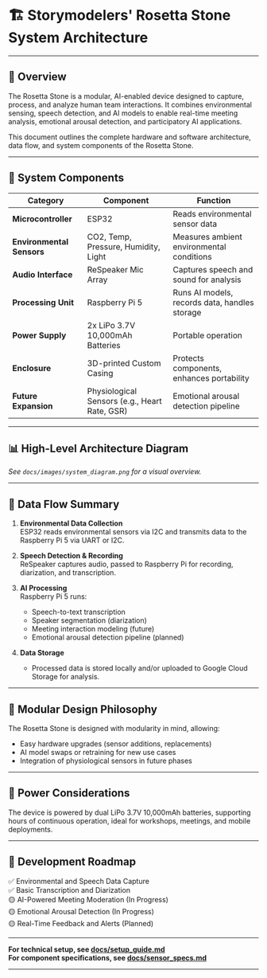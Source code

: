 # 🏗️ Storymodelers' Rosetta Stone System Architecture

---

## 📖 Overview

The Rosetta Stone is a modular, AI-enabled device designed to capture, process, and analyze human team interactions. It combines environmental sensing, speech detection, and AI models to enable real-time meeting analysis, emotional arousal detection, and participatory AI applications.

This document outlines the complete hardware and software architecture, data flow, and system components of the Rosetta Stone.

---

## 🔧 System Components

| Category       | Component                         | Function                                      |
|----------------|-----------------------------------|-----------------------------------------------|
| **Microcontroller** | ESP32                       | Reads environmental sensor data               |
| **Environmental Sensors** | CO2, Temp, Pressure, Humidity, Light | Measures ambient environmental conditions |
| **Audio Interface** | ReSpeaker Mic Array         | Captures speech and sound for analysis        |
| **Processing Unit** | Raspberry Pi 5              | Runs AI models, records data, handles storage |
| **Power Supply** | 2x LiPo 3.7V 10,000mAh Batteries | Portable operation                           |
| **Enclosure**   | 3D-printed Custom Casing        | Protects components, enhances portability     |
| **Future Expansion** | Physiological Sensors (e.g., Heart Rate, GSR) | Emotional arousal detection pipeline    |

---

## 📊 High-Level Architecture Diagram

_See `docs/images/system_diagram.png` for a visual overview._  


---

## 🔄 Data Flow Summary

1. **Environmental Data Collection**  
   ESP32 reads environmental sensors via I2C and transmits data to the Raspberry Pi 5 via UART or I2C.

2. **Speech Detection & Recording**  
   ReSpeaker captures audio, passed to Raspberry Pi for recording, diarization, and transcription.

3. **AI Processing**  
   Raspberry Pi 5 runs:
   - Speech-to-text transcription
   - Speaker segmentation (diarization)
   - Meeting interaction modeling (future)
   - Emotional arousal detection pipeline (planned)

4. **Data Storage**  
   - Processed data is stored locally and/or uploaded to Google Cloud Storage for analysis.

---

## 🧩 Modular Design Philosophy

The Rosetta Stone is designed with modularity in mind, allowing:
- Easy hardware upgrades (sensor additions, replacements)
- AI model swaps or retraining for new use cases
- Integration of physiological sensors in future phases

---

## 🔋 Power Considerations

The device is powered by dual LiPo 3.7V 10,000mAh batteries, supporting hours of continuous operation, ideal for workshops, meetings, and mobile deployments.

---

## 📅 Development Roadmap

✅ Environmental and Speech Data Capture  
✅ Basic Transcription and Diarization  
🟡 AI-Powered Meeting Moderation (In Progress)  
🟡 Emotional Arousal Detection (In Progress)  
🟡 Real-Time Feedback and Alerts (Planned)  

---

**For technical setup, see [docs/setup_guide.md](setup_guide.md)**  
**For component specifications, see [docs/sensor_specs.md](sensor_specs.md)**  

---

